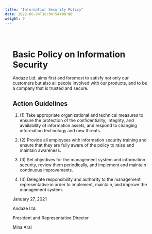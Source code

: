 ```yaml
---
title: "Information Security Policy"
date: 2022-06-04T16:04:54+09:00
weight: 9
---
```

<div amp-fx="fade-in" data-duration="500ms" class='container' style="padding: 25px">
<h1 class="inline">Basic Policy on Information Security</h1>

<p class="mt-16">
Andaze Ltd. aims first and foremost to satisfy not only our customers but also all people involved with our products, and to be a company that is trusted and secure.  
</p>
 
<div class="mt-8 mb-32">
<h2>Action Guidelines </h2>

1. (1) Take appropriate organizational and technical measures to ensure the protection of the confidentiality, integrity, and availability of information assets, and respond to changing information technology and new threats.  

2. (2) Provide all employees with information security training and ensure that they are fully aware of the policy to raise and maintain awareness.  

3. (3) Set objectives for the management system and information security, review them periodically, and implement and maintain continuous improvements.  

4. (4) Delegate responsibility and authority to the management representative in order to implement, maintain, and improve the management system.  
</div>
 
<div class="text-right">

January 27, 2021  

Andaze Ltd.  

President and Representative Director 

Mina Arai 
</div>
</div>